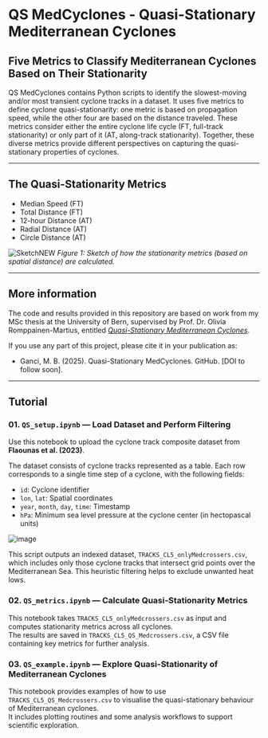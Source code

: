 # QS MedCyclones - Quasi-Stationary Mediterranean Cyclones
## Five Metrics to Classify Mediterranean Cyclones Based on Their Stationarity

QS MedCyclones contains Python scripts to identify the slowest-moving and/or most transient cyclone tracks in a dataset. It uses five metrics to define cyclone quasi-stationarity: one metric is based on propagation speed, while the other four are based on the distance traveled. These metrics consider either the entire cyclone life cycle (FT, full-track stationarity) or only part of it (AT, along-track stationarity). Together, these diverse metrics provide different perspectives on capturing the quasi-stationary properties of cyclones.

---

## The Quasi-Stationarity Metrics

- Median Speed (FT)
- Total Distance (FT)
- 12-hour Distance (AT)
- Radial Distance (AT)
- Circle Distance (AT)

![SketchNEW](https://github.com/user-attachments/assets/1039bd13-10c1-4464-8256-491f993829f6)
*Figure 1: Sketch of how the stationarity metrics (based on spatial distance) are calculated.*

---

## More information
The code and results provided in this repository are based on work from my MSc thesis at the University of Bern, supervised by Prof. Dr. Olivia Romppainen-Martius, entitled [_Quasi-Stationary Mediterranean Cyclones_](https://github.com/milliganci/Quasi-Stationary-MediCyclones/blob/main/docs/MSc_Thesis_Unibe_MGanci.pdf).

If you use any part of this project, please cite it in your publication as:

- Ganci, M. B. (2025). Quasi-Stationary MedCyclones. GitHub. [DOI to follow soon].

---

## Tutorial
### 01. `QS_setup.ipynb` — Load Dataset and Perform Filtering

Use this notebook to upload the cyclone track composite dataset from **Flaounas et al. (2023)**.

The dataset consists of cyclone tracks represented as a table. Each row corresponds to a single time step of a cyclone, with the following fields:
- `id`: Cyclone identifier  
- `lon`, `lat`: Spatial coordinates
- `year`, `month`, `day`, `time`: Timestamp  
- `hPa`: Minimum sea level pressure at the cyclone center (in hectopascal units)

![image](https://github.com/user-attachments/assets/f3755185-2042-4e69-9580-8cfe96d092c4)

This script outputs an indexed dataset, `TRACKS_CL5_onlyMedcrossers.csv`, which includes only those cyclone tracks that intersect grid points over the Mediterranean Sea. This heuristic filtering helps to exclude unwanted heat lows.


### 02. `QS_metrics.ipynb` — Calculate Quasi-Stationarity Metrics

This notebook takes `TRACKS_CL5_onlyMedcrossers.csv` as input and computes stationarity metrics across all cyclones.  
The results are saved in `TRACKS_CL5_QS_Medcrossers.csv`, a CSV file containing key metrics for further analysis.


### 03. `QS_example.ipynb` — Explore Quasi-Stationarity of Mediterranean Cyclones

This notebook provides examples of how to use `TRACKS_CL5_QS_Medcrossers.csv` to visualise the quasi-stationary behaviour of Mediterranean cyclones.  
It includes plotting routines and some analysis workflows to support scientific exploration.

